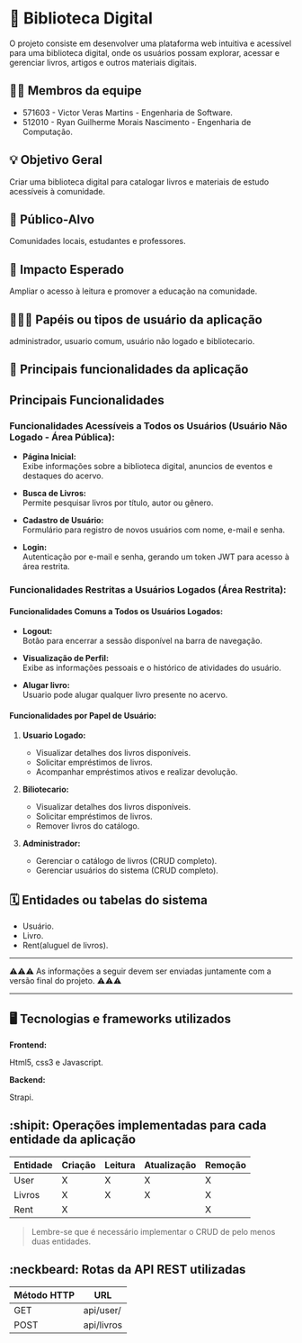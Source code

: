 # :checkered_flag: Biblioteca Digital

O projeto consiste em desenvolver uma plataforma web intuitiva e acessível para uma biblioteca digital, onde os usuários possam explorar, acessar e gerenciar livros, artigos e outros materiais digitais.

## :technologist: Membros da equipe

 - 571603 - Victor Veras Martins - Engenharia de Software.
 - 512010 - Ryan Guilherme Morais Nascimento - Engenharia de Computação.

## :bulb: Objetivo Geral
Criar uma biblioteca digital para catalogar livros e materiais de estudo acessíveis à comunidade.

## :eyes: Público-Alvo
Comunidades locais, estudantes e professores.

## :star2: Impacto Esperado
Ampliar o acesso à leitura e promover a educação na comunidade.

## :people_holding_hands: Papéis ou tipos de usuário da aplicação

administrador, usuario comum, usuário não logado e bibliotecario.

## :triangular_flag_on_post:	 Principais funcionalidades da aplicação

## **Principais Funcionalidades**

### **Funcionalidades Acessíveis a Todos os Usuários (Usuário Não Logado - Área Pública):**
- **Página Inicial:**  
  Exibe informações sobre a biblioteca digital, anuncios de eventos e destaques do acervo.  

- **Busca de Livros:**  
  Permite pesquisar livros por título, autor ou gênero.  

- **Cadastro de Usuário:**  
  Formulário para registro de novos usuários com nome, e-mail e senha.  

- **Login:**  
  Autenticação por e-mail e senha, gerando um token JWT para acesso à área restrita.  


### **Funcionalidades Restritas a Usuários Logados (Área Restrita):**

#### **Funcionalidades Comuns a Todos os Usuários Logados:**
- **Logout:**  
  Botão para encerrar a sessão disponível na barra de navegação.  

- **Visualização de Perfil:**  
  Exibe as informações pessoais e o histórico de atividades do usuário.

- **Alugar livro:**  
  Usuario pode alugar qualquer livro presente no acervo.

#### **Funcionalidades por Papel de Usuário:**

1. **Usuario Logado:**  
   - Visualizar detalhes dos livros disponíveis.  
   - Solicitar empréstimos de livros.  
   - Acompanhar empréstimos ativos e realizar devolução.  

2. **Biliotecario:**  
   - Visualizar detalhes dos livros disponíveis.  
   - Solicitar empréstimos de livros.  
   - Remover livros do catálogo. 

3. **Administrador:**  
   - Gerenciar o catálogo de livros (CRUD completo).  
   - Gerenciar usuários do sistema (CRUD completo).      

## :spiral_calendar: Entidades ou tabelas do sistema

   - Usuário.  
   - Livro.  
   - Rent(aluguel de livros).  


----

:warning::warning::warning: As informações a seguir devem ser enviadas juntamente com a versão final do projeto. :warning::warning::warning:


----

## :desktop_computer: Tecnologias e frameworks utilizados

**Frontend:**

Html5, css3 e Javascript.

**Backend:**

Strapi.


## :shipit: Operações implementadas para cada entidade da aplicação


| Entidade| Criação | Leitura | Atualização | Remoção |
| --- | --- | --- | --- | --- |
| User | X |  X  | X | X |
| Livros | X | X |  X | X |
| Rent | X |    |  | X |

> Lembre-se que é necessário implementar o CRUD de pelo menos duas entidades.

## :neckbeard: Rotas da API REST utilizadas

| Método HTTP | URL |
| --- | --- |
| GET | api/user/|
| POST | api/livros |
